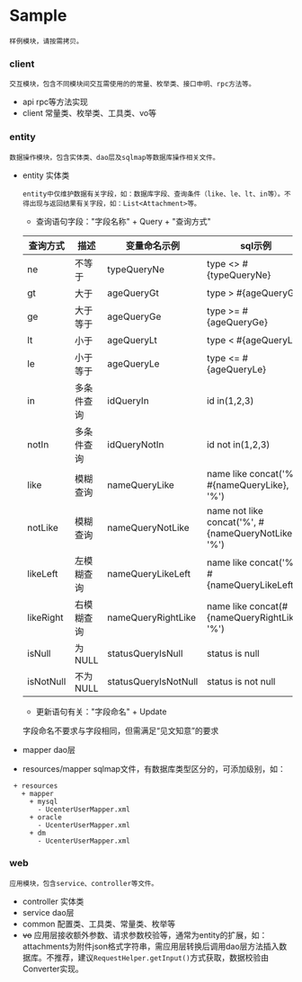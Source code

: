 # Sample

    样例模块，请按需拷贝。
   
### client

    交互模块，包含不同模块间交互需使用的的常量、枚举类、接口申明、rpc方法等。

   * api rpc等方法实现
   * client 常量类、枚举类、工具类、vo等

### entity

    数据操作模块，包含实体类、dao层及sqlmap等数据库操作相关文件。
    
   * entity 实体类
   
         entity中仅维护数据有关字段，如：数据库字段、查询条件（like、le、lt、in等）。不得出现与返回结果有关字段，如：List<Attachment>等。
         
        + 查询语句字段："字段名称" + Query + "查询方式"
         
        |查询方式|描述|变量命名示例|sql示例|
        |----       |----      |----               |----        |
        |ne         |不等于     |typeQueryNe        |type <> #{typeQueryNe}|
        |gt         |大于       |ageQueryGt        |type > #{ageQueryGt}|
        |ge         |大于等于    |ageQueryGe        |type >= #{ageQueryGe}|
        |lt         |小于       |ageQueryLt        |type < #{ageQueryLt}|
        |le         |小于等于    |ageQueryLe        |type <= #{ageQueryLe}|
        |in         |多条件查询  |idQueryIn          |id in(1,2,3)|
        |notIn      |多条件查询  |idQueryNotIn       |id not in(1,2,3)|
        |like       |模糊查询    |nameQueryLike      |name like concat('%', #{nameQueryLike}, '%')|
        |notLike    |模糊查询    |nameQueryNotLike   |name not like concat('%', #{nameQueryNotLike}, '%')|
        |likeLeft   |左模糊查询  |nameQueryLikeLeft  |name like concat('%', #{nameQueryLikeLeft})|
        |likeRight  |右模糊查询  |nameQueryRightLike |name like concat(#{nameQueryRightLike}, '%')|
        |isNull     |为NULL     |statusQueryIsNull  |status is null|
        |isNotNull  |不为NULL   |statusQueryIsNotNull  |status is not null|
          
        + 更新语句有关："字段命名" + Update
        
        字段命名不要求与字段相同，但需满足“见文知意”的要求
         
   * mapper dao层
   * resources/mapper sqlmap文件，有数据库类型区分的，可添加级别，如：
   ```
    + resources
      + mapper
        + mysql
          - UcenterUserMapper.xml
        + oracle
          - UcenterUserMapper.xml
        + dm
          - UcenterUserMapper.xml
   ```

### web

    应用模块，包含service、controller等文件。
    
   * controller 实体类
   * service dao层
   * common 配置类、工具类、常量类、枚举等 
   * ~~vo~~ 应用层接收额外参数、请求参数校验等，通常为entity的扩展，如：attachments为附件json格式字符串，需应用层转换后调用dao层方法插入数据库。不推荐，建议`RequestHelper.getInput()`方式获取，数据校验由Converter实现。
